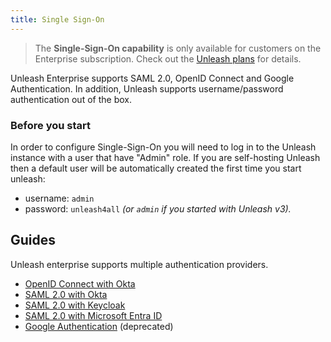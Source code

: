 ```yaml
---
title: Single Sign-On
---
```


> The **Single-Sign-On capability** is only available for customers on the Enterprise subscription. Check out the [Unleash plans](https://www.getunleash.io/plans) for details.

Unleash Enterprise supports SAML 2.0, OpenID Connect and Google Authentication. In addition, Unleash supports username/password authentication out of the box.

### Before you start

In order to configure Single-Sign-On you will need to log in to the Unleash instance with a user that have "Admin" role. If you are self-hosting Unleash then a default user will be automatically created the first time you start unleash:

- username: `admin`
- password: `unleash4all` _(or `admin` if you started with Unleash v3)._

## Guides

Unleash enterprise supports multiple authentication providers.

- [OpenID Connect with Okta](../how-to/how-to-add-sso-open-id-connect.md)
- [SAML 2.0 with Okta](../how-to/how-to-add-sso-saml.md)
- [SAML 2.0 with Keycloak](../how-to/how-to-add-sso-saml-keycloak.md)
- [SAML 2.0 with Microsoft Entra ID](../how-to/how-to-add-sso-azure-saml.md)
- [Google Authentication](../how-to/how-to-add-sso-google.md) (deprecated)
